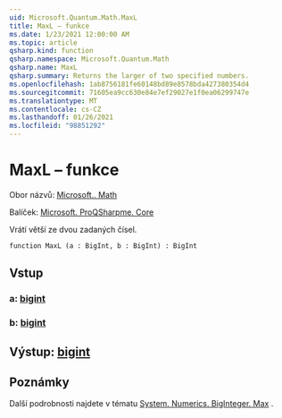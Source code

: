 ```yaml
---
uid: Microsoft.Quantum.Math.MaxL
title: MaxL – funkce
ms.date: 1/23/2021 12:00:00 AM
ms.topic: article
qsharp.kind: function
qsharp.namespace: Microsoft.Quantum.Math
qsharp.name: MaxL
qsharp.summary: Returns the larger of two specified numbers.
ms.openlocfilehash: 1ab8756181fe60148bd89e8578bda427380354d4
ms.sourcegitcommit: 71605ea9cc630e84e7ef29027e1f0ea06299747e
ms.translationtype: MT
ms.contentlocale: cs-CZ
ms.lasthandoff: 01/26/2021
ms.locfileid: "98851292"
---
```

# <a name="maxl-function"></a>MaxL – funkce

Obor názvů: [Microsoft.. Math](xref:Microsoft.Quantum.Math)

Balíček: [Microsoft. ProQSharpme. Core](https://nuget.org/packages/Microsoft.Quantum.QSharp.Core)


Vrátí větší ze dvou zadaných čísel.

```qsharp
function MaxL (a : BigInt, b : BigInt) : BigInt
```


## <a name="input"></a>Vstup

### <a name="a--bigint"></a>a: [bigint](xref:microsoft.quantum.lang-ref.bigint)




### <a name="b--bigint"></a>b: [bigint](xref:microsoft.quantum.lang-ref.bigint)





## <a name="output--bigint"></a>Výstup: [bigint](xref:microsoft.quantum.lang-ref.bigint)



## <a name="remarks"></a>Poznámky

Další podrobnosti najdete v tématu [System. Numerics. BigInteger. Max](https://docs.microsoft.com/dotnet/api/system.numerics.biginteger.max) .